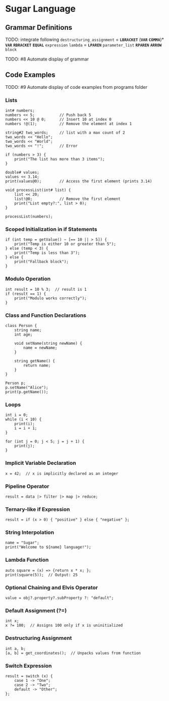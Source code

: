 # Sugar Language

## Grammar Definitions

TODO: integrate following
`destructuring_assignment` = **`LBRACKET`** (**`VAR`** **`COMMA`**)\* **`VAR`** **`RBRACKET`** **`EQUAL`** `expression`
`lambda` = **`LPAREN`** `parameter_list` **`RPAREN`** **`ARROW`** `block`

TODO: #8 Automate display of grammar

## Code Examples

TODO: #9 Automate display of code examples from programs folder

### Lists

```sugar
int# numbers;
numbers << 5;           // Push back 5
numbers << 10 @ 0;      // Insert 10 at index 0
numbers !@(1);          // Remove the element at index 1

string#2 two_words;     // list with a max count of 2
two_words << "Hello";
two_words << "World";
two_words << "!";       // Error

if (numbers > 3) {
    print("The list has more than 3 items");
}

double# values;
values << 3.14;
print(values@0);        // Access the first element (prints 3.14)

void processList(int# list) {
    list << 20;
    list!@0;            // Remove the first element
    print("List empty?:", list > 0);
}

processList(numbers);
```

### Scoped Initialization in if Statements

```sugar
if (int temp = getValue() ~ [== 10 || > 5]) {
    print("Temp is either 10 or greater than 5");
} else (temp < 3) {
    print("Temp is less than 3");
} else {
    print("Fallback block");
}
```

### Modulo Operation

```sugar
int result = 10 % 3;  // result is 1
if (result == 1) {
    print("Modulo works correctly");
}
```

### Class and Function Declarations

```sugar
class Person {
    string name;
    int age;

    void setName(string newName) {
        name = newName;
    }

    string getName() {
        return name;
    }
}

Person p;
p.setName("Alice");
print(p.getName());
```

### Loops

```sugar
int i = 0;
while (i < 10) {
    print(i);
    i = i + 1;
}

for (int j = 0; j < 5; j = j + 1) {
    print(j);
}
```

### Implicit Variable Declaration

```sugar
x = 42;  // x is implicitly declared as an integer
```

### Pipeline Operator

```sugar
result = data |> filter |> map |> reduce;
```

### Ternary-like if Expression

```sugar
result = if (x > 0) { "positive" } else { "negative" };
```

### String Interpolation

```sugar
name = "Sugar";
print("Welcome to ${name} language!");
```

### Lambda Function

```sugar
auto square = (x) => {return x * x; };
print(square(5));  // Output: 25
```

### Optional Chaining and Elvis Operator

```sugar
value = obj?.property?.subProperty ?: "default";
```

### Default Assignment (?=)

```sugar
int x;
x ?= 100;  // Assigns 100 only if x is uninitialized
```

### Destructuring Assignment

```sugar
int a, b;
[a, b] = get_coordinates();  // Unpacks values from function
```

### Switch Expression

```sugar
result = switch (x) {
    case 1 -> "One";
    case 2 -> "Two";
    default -> "Other";
};
```

